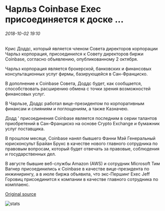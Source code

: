 # Чарльз Coinbase Exec присоединяется к доске ...

###### 2018-10-02 19:10

Крис Доддс, который является членом Совета директоров корпорации Чарльз корпорация, присоединился к Совету директоров биржи Coinbase, согласно объявлению, опубликованному 2 октября.

Чарльз корпорация является брокерской, банковских и финансовых консультационных услуг фирмы, базирующейся в Сан-Франциско.

В дополнение к Coinbase Совета, Доддс будет, как сообщается, способствовать расширению обмена с точки зрения возможностей финансовых услуг.

В Чарльзе, Доддс работал вице-президентом по корпоративным финансам и слияниям и поглощениям, а также Казначею.

Додд ' присоединения Coinbase является последним в серии талантов приобретений в Сан-Франциско на основе Crypto Exchange и бумажник услуг поставщика.

В прошлом месяце, Coinbase нанял бывшего Фанни Мэй Генеральный юрисконсульт Брайан Брукс в качестве нового главного сотрудника по правовым вопросам, который будет отвечать за правовые, соблюдения и государственных дел.

В августе бывшие веб-службы Amazon (AWS) и сотрудник Microsoft Тим Вагнер присоединились к Coinbase в качестве вице-президента по инжинирингу, а в июле биржа объявила, что экс-Першинг Exec Jeff Горовиц присоединится к компании в качестве главного сотрудника по комплаенс.

[Original source](https://cointelegraph.com/news/charles-schwab-exec-joins-coinbase-board)

![stats](https://c.statcounter.com/11760860/0/a89fa40b/1/ "stats")
